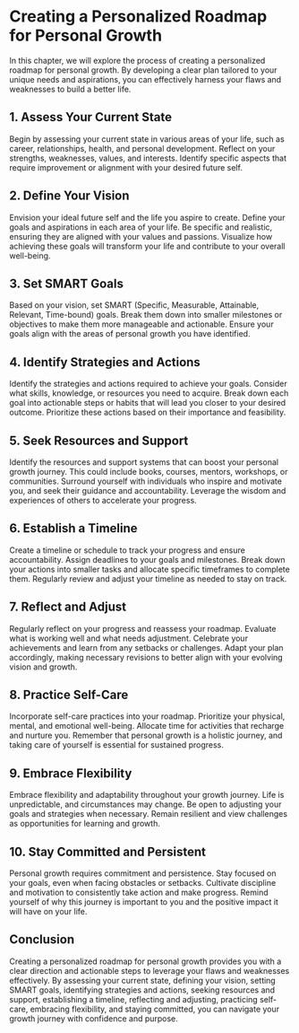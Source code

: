 Creating a Personalized Roadmap for Personal Growth
==============================================================

In this chapter, we will explore the process of creating a personalized roadmap for personal growth. By developing a clear plan tailored to your unique needs and aspirations, you can effectively harness your flaws and weaknesses to build a better life.

**1. Assess Your Current State**
--------------------------------

Begin by assessing your current state in various areas of your life, such as career, relationships, health, and personal development. Reflect on your strengths, weaknesses, values, and interests. Identify specific aspects that require improvement or alignment with your desired future self.

**2. Define Your Vision**
-------------------------

Envision your ideal future self and the life you aspire to create. Define your goals and aspirations in each area of your life. Be specific and realistic, ensuring they are aligned with your values and passions. Visualize how achieving these goals will transform your life and contribute to your overall well-being.

**3. Set SMART Goals**
----------------------

Based on your vision, set SMART (Specific, Measurable, Attainable, Relevant, Time-bound) goals. Break them down into smaller milestones or objectives to make them more manageable and actionable. Ensure your goals align with the areas of personal growth you have identified.

**4. Identify Strategies and Actions**
--------------------------------------

Identify the strategies and actions required to achieve your goals. Consider what skills, knowledge, or resources you need to acquire. Break down each goal into actionable steps or habits that will lead you closer to your desired outcome. Prioritize these actions based on their importance and feasibility.

**5. Seek Resources and Support**
---------------------------------

Identify the resources and support systems that can boost your personal growth journey. This could include books, courses, mentors, workshops, or communities. Surround yourself with individuals who inspire and motivate you, and seek their guidance and accountability. Leverage the wisdom and experiences of others to accelerate your progress.

**6. Establish a Timeline**
---------------------------

Create a timeline or schedule to track your progress and ensure accountability. Assign deadlines to your goals and milestones. Break down your actions into smaller tasks and allocate specific timeframes to complete them. Regularly review and adjust your timeline as needed to stay on track.

**7. Reflect and Adjust**
-------------------------

Regularly reflect on your progress and reassess your roadmap. Evaluate what is working well and what needs adjustment. Celebrate your achievements and learn from any setbacks or challenges. Adapt your plan accordingly, making necessary revisions to better align with your evolving vision and growth.

**8. Practice Self-Care**
-------------------------

Incorporate self-care practices into your roadmap. Prioritize your physical, mental, and emotional well-being. Allocate time for activities that recharge and nurture you. Remember that personal growth is a holistic journey, and taking care of yourself is essential for sustained progress.

**9. Embrace Flexibility**
--------------------------

Embrace flexibility and adaptability throughout your growth journey. Life is unpredictable, and circumstances may change. Be open to adjusting your goals and strategies when necessary. Remain resilient and view challenges as opportunities for learning and growth.

**10. Stay Committed and Persistent**
-------------------------------------

Personal growth requires commitment and persistence. Stay focused on your goals, even when facing obstacles or setbacks. Cultivate discipline and motivation to consistently take action and make progress. Remind yourself of why this journey is important to you and the positive impact it will have on your life.

**Conclusion**
--------------

Creating a personalized roadmap for personal growth provides you with a clear direction and actionable steps to leverage your flaws and weaknesses effectively. By assessing your current state, defining your vision, setting SMART goals, identifying strategies and actions, seeking resources and support, establishing a timeline, reflecting and adjusting, practicing self-care, embracing flexibility, and staying committed, you can navigate your growth journey with confidence and purpose.
